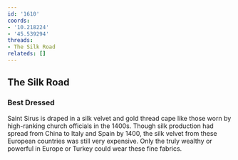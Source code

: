 ```yaml
---
id: '1610'
coords:
- '10.218224'
- '45.539294'
threads:
- The Silk Road
relateds: []
---
```


## The Silk Road

### Best Dressed

Saint Sirus is draped in a silk velvet and gold thread cape like those worn by high-ranking church officials in the 1400s. Though silk production had spread from China to Italy and Spain by 1400, the silk velvet from these European countries was still very expensive. Only the truly wealthy or powerful in Europe or Turkey could wear these fine fabrics.
